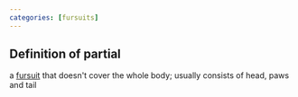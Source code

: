 ```yaml
---
categories: [fursuits]
---
```

## Definition of partial

a [fursuit](./fursuit) that doesn't cover the whole body; usually consists of head, paws and tail
